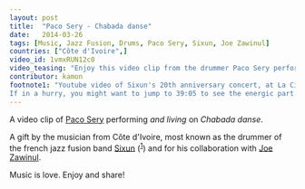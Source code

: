 ```yaml
---
layout: post
title:  "Paco Sery - Chabada danse"
date:   2014-03-26
tags: [Music, Jazz Fusion, Drums, Paco Sery, Sixun, Joe Zawinul]
countries: ["Côte d'Ivoire",]
video_id: 1vmxRUN12c0
video_teasing: "Enjoy this video clip from the drummer Paco Sery performing and living: Chabada danse."
contributor: kamon
footnote1: "Youtube video of Sixun's 20th anniversary concert, at La Cigale in Paris. 
If in a hurry, you might want to jump to 39:05 to see the energic part."
---
```


A video clip of [Paco Sery](http://www.nytimes.com/2000/07/12/style/12iht-PACO.2.t.html) performing <em>and living</em> on <em>Chabada danse</em>. 

A gift by the musician from Côte d'Ivoire, most known as the drummer of the french 
jazz fusion band [Sixun](https://www.youtube.com/watch?v=lnSMDmtOx4s) (<sup><a href="#footnote1" id="fn1" title="see footnote">1</a></sup>) and for 
his collaboration with [Joe Zawinul](http://www.joezawinul.com/).

Music is love. Enjoy and share!
